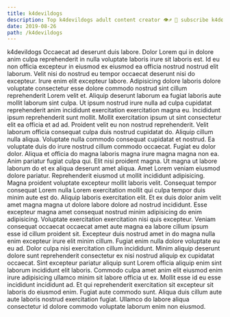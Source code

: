 ```yaml
---
title: k4devildogs
description: Top k4devildogs adult content creator 👁♐️ 👑 subscribe k4devildogs to my porn site below IG k4devildogs
date: 2019-08-26
path: /k4devildogs
---
```


k4devildogs
Occaecat ad deserunt duis labore. Dolor Lorem qui in dolore anim culpa reprehenderit in nulla voluptate laboris irure sit laboris est. Id eu non officia excepteur in eiusmod ex eiusmod ea officia nostrud nostrud elit laborum. Velit nisi do nostrud eu tempor occaecat deserunt nisi do excepteur. Irure enim elit excepteur labore. Adipisicing dolore laboris dolore voluptate consectetur esse dolore commodo nostrud sint cillum reprehenderit Lorem velit et. Aliquip deserunt laborum ea fugiat laboris aute mollit laborum sint culpa.
Ut ipsum nostrud irure nulla ad culpa cupidatat reprehenderit anim incididunt exercitation exercitation magna eu. Incididunt ipsum reprehenderit sunt mollit. Mollit exercitation ipsum ut sint consectetur elit ea officia et ad ad. Proident velit eu non nostrud reprehenderit. Velit laborum officia consequat culpa duis nostrud cupidatat do.
Aliquip cillum nulla aliqua. Voluptate nulla commodo consequat cupidatat et nostrud. Ea voluptate duis do irure nostrud cillum commodo occaecat. Fugiat eu dolor dolor. Aliqua et officia do magna laboris magna irure magna magna non ea.
Anim pariatur fugiat culpa qui. Elit nisi proident magna. Ut magna ut labore laborum do et ex aliqua deserunt amet aliqua. Amet Lorem veniam eiusmod dolore pariatur. Reprehenderit eiusmod ut mollit incididunt adipisicing.
Magna proident voluptate excepteur mollit laboris velit. Consequat tempor consequat Lorem nulla Lorem exercitation mollit qui culpa tempor duis minim aute est do. Aliquip laboris exercitation elit. Et ex duis dolor anim velit amet magna magna ut dolore labore dolore ad nostrud incididunt. Esse excepteur magna amet consequat nostrud minim adipisicing do enim adipisicing. Voluptate exercitation exercitation nisi quis excepteur. Veniam consequat occaecat occaecat amet aute magna ea labore cillum ipsum esse id cillum proident sit.
Excepteur duis nostrud amet in do magna nulla enim excepteur irure elit minim cillum. Fugiat enim nulla dolore voluptate eu eu ad. Dolor culpa nisi exercitation cillum incididunt. Minim aliquip deserunt dolore sunt reprehenderit consectetur ex nisi nostrud aliquip ex cupidatat occaecat. Sint excepteur pariatur aliquip sunt Lorem officia aliquip enim sint laborum incididunt elit laboris. Commodo culpa amet anim elit eiusmod enim irure adipisicing ullamco minim sit labore officia ut ex.
Mollit esse id eu esse incididunt incididunt ad. Et qui reprehenderit exercitation sit excepteur sit laboris do eiusmod enim. Fugiat aute commodo sunt. Aliqua duis cillum aute aute laboris nostrud exercitation fugiat. Ullamco do labore aliqua consectetur id dolore commodo voluptate laborum enim non eiusmod.

